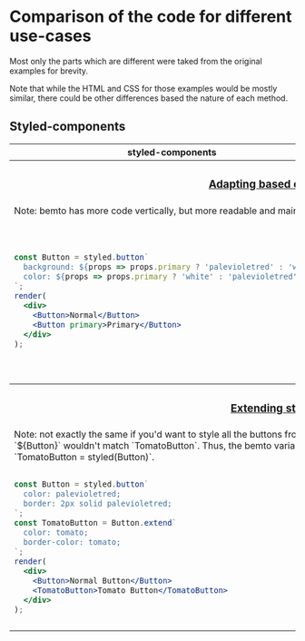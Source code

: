 # Comparison of the code for different use-cases

Most only the parts which are different were taked from the original examples for brevity.

Note that while the HTML and CSS for those examples would be mostly similar, there could be other differences based the nature of each method.

## Styled-components

<table><thead><tr><th>styled-components</th><th>bemto-components</th></tr></thead><tbody>
<tr><th colspan="2">

### [Adapting based on props](https://www.styled-components.com/docs/basics#adapting-based-on-props)

</th></tr><tr><td colspan="2">
Note: bemto has more code vertically, but more readable and maintainable than one based on props.
</td></tr><tr><td>

``` jsx
const Button = styled.button`
  background: ${props => props.primary ? 'palevioletred' : 'white'};
  color: ${props => props.primary ? 'white' : 'palevioletred'};
`;
render(
  <div>
    <Button>Normal</Button>
    <Button primary>Primary</Button>
  </div>
);
```

</td><td>

``` jsx
const Button = styled(bemto('button'))`
  background: white;
  color: palevioletred;

  &_primary {
    background: palevioletred;
    color: white;
  }
`;
render(
  <div>
    <Button>Normal</Button>
    <Button _primary>Primary</Button>
  </div>
);
```

</td></tr>

<tr><th colspan="2">

### [Extending styles](https://www.styled-components.com/docs/basics#extending-styles)

</th><tr><td colspan="2">
Note: not exactly the same if you'd want to style all the buttons from outside (possible for bemto, not possible for extend): `${Button}` wouldn't match `TomatoButton`. Thus, the bemto variant is closer to the wrapping with an extra `styled`, like `TomatoButton = styled(Button)`.
</td></tr></tr><tr><td>

``` jsx
const Button = styled.button`
  color: palevioletred;
  border: 2px solid palevioletred;
`;
const TomatoButton = Button.extend`
  color: tomato;
  border-color: tomato;
`;
render(
  <div>
    <Button>Normal Button</Button>
    <TomatoButton>Tomato Button</TomatoButton>
  </div>
);
```

</td><td>

``` jsx
const Button = styled(bemto('button'))`
  color: palevioletred;
  border: 2px solid palevioletred;

  &_tomato {
    color: tomato;
    border-color: tomato;
  }
`;
render(
  <div>
    <Button>Normal Button</Button>
    <Button _tomato>Tomato Button</Button>
  </div>
);
```

</td></tr>
</tbody>
</table>


